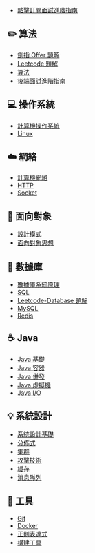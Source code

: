 - [點擊訂閱面試進階指南](https://xiaozhuanlan.com/CyC2018)

## ✏️ 算法

- [劍指 Offer 題解](notes/劍指%20Offer%20題解%20-%20目錄1.md) </br>
- [Leetcode 題解](notes/Leetcode%20題解%20-%20目錄1.md) </br>
- [算法](notes/算法%20-%20目錄1.md) </br>
- [後端面試進階指南](https://xiaozhuanlan.com/CyC2018)

## 💻 操作系統

- [計算機操作系統](notes/計算機操作系統%20-%20目錄1.md) </br>
- [Linux](notes/Linux.md)

## ☁️ 網絡

- [計算機網絡](notes/計算機網絡%20-%20目錄1.md) </br>
- [HTTP](notes/HTTP.md) </br>
- [Socket](notes/Socket.md)

## 🎨 面向對象

- [設計模式](notes/設計模式.md) </br>
- [面向對象思想](notes/面向對象思想.md)

## 💾 數據庫

- [數據庫系統原理](notes/數據庫系統原理.md) </br>
- [SQL](notes/SQL.md) </br>
- [Leetcode-Database 題解](notes/Leetcode-Database%20題解.md) </br>
- [MySQL](notes/MySQL.md) </br>
- [Redis](notes/Redis.md)

## ☕️ Java

- [Java 基礎](notes/Java%20基礎.md) </br>
- [Java 容器](notes/Java%20容器.md) </br>
- [Java 併發](notes/Java%20併發.md) </br>
- [Java 虛擬機](notes/Java%20虛擬機.md) </br>
- [Java I/O](notes/Java%20IO.md)

## 💡 系統設計

- [系統設計基礎](notes/系統設計基礎.md) </br>
- [分佈式](notes/分佈式.md) </br>
- [集群](notes/集群.md) </br>
- [攻擊技術](notes/攻擊技術.md) </br>
- [緩存](notes/緩存.md) </br>
- [消息隊列](notes/消息隊列.md)

## 🔧 工具

- [Git](notes/Git.md) </br>
- [Docker](notes/Docker.md) </br>
- [正則表達式](notes/正則表達式.md) </br>
- [構建工具](notes/構建工具.md)

<!--⭐️歡迎關注我的公眾號 CyC2018，在公眾號後臺回覆關鍵字 📚 **資料** 可領取複習大綱，這份大綱是我花了一整年時間整理的面試知識點列表，不僅系統整理了面試知識點，而且標註了各個知識點的重要程度，從而幫你理清多而雜的面試知識點。可以說我基本是按照這份大綱來進行復習的，這份大綱對我拿到了 BAT 頭條等 Offer 起到很大的幫助。你們完全可以和我一樣根據大綱上列的知識點來進行復習，就不用看很多不重要的內容，也可以知道哪些內容很重要從而多安排一些複習時間。
<br/><br/>
<div align="center">
  <img src="https://cyc-1256109796.cos.ap-guangzhou.myqcloud.com/%E5%85%AC%E4%BC%97%E5%8F%B7.jpg" width="200px">
</div> -->


